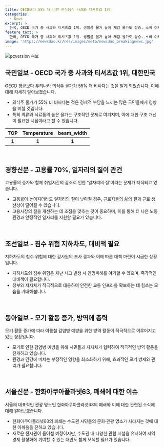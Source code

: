 ```yaml
---
title: OECD보다 55% 더 비싼 한식음식 사과와 티셔츠값 1위!
categories:
  - News
excerpt: >
  한국, OECD 국가 중 사과와 티셔츠값 1위. 생필품 물가 높아 체감 물가도 상승. 소비 여력 늘리려면 구조 개선 필요. 고용률 역대 최고, 그러나 일자리의 질 문제 지적. 지하차도 침수 위험 여전, 대비 필요. 서울시, 모기 활동 지수 최고 달성. 서울 강남구, 드론으로 모기 퇴치. 국내 최초 아쿠아리움 63씨월드 폐쇄 예정.
feature_text: >
  한국, OECD 국가 중 사과와 티셔츠값 1위. 생필품 물가 높아 체감 물가도 상승. 소비 여력 늘리려면 구조 개선 필요. 고용률 역대 최고, 그러나 일자리의 질 문제 지적. 지하차도 침수 위험 여전, 대비 필요. 서울시, 모기 활동 지수 최고 달성. 서울 강남구, 드론으로 모기 퇴치. 국내 최초 아쿠아리움 63씨월드 폐쇄 예정.
image: 'https://newsdao.kr/res/images/meta/newsdao_breakingnews.jpg'
---
```


<p><img src="https://newsdao.kr/res/images/meta/newsdao_breakingnews.jpg" alt="pcversion 속보" /></p>

<h2 data-ke-size="size26">국민일보 - OECD 국가 중 사과와 티셔츠값 1위, 대한민국</h2>

<p data-ke-size="size16">OECD 평균보다 우리나라 의식주 물가가 55% 더 비싸다는 것을 알게 되었습니다. 이에 대해 자세히 알아보겠습니다.</p>

<ul>
<li>의식주 물가가 55% 더 비싸다는 것은 경제적 부담을 느끼는 많은 국민들에게 영향을 미칠 것입니다.</li>
<li>특히 의류와 식료품의 높은 물가는 구조적인 문제로 여겨지며, 이에 대한 구조 개선이 필요한 시점이라고 할 수 있습니다.</li>
</ul>

<table>
<thead>
<tr>
<th style="text-align: center;">TOP</th>
<th style="text-align: center;">Temperature</th>
<th style="text-align: center;">beam_width</th>
</tr>
</thead>
<tbody>
<tr>
<td style="text-align: center; height: 17px;"><b>1</b></td>
<td style="text-align: center; height: 17px;"><b>1</b></td>
<td style="text-align: center; height: 17px;"><b>1</b></td>
</tr>
</tbody>
</table>

<p data-ke-size="size16">&nbsp;</p>

<h2 data-ke-size="size26">경향신문 - 고용률 70%, 일자리의 질이 관건</h2>

<p data-ke-size="size16">고용률의 증가와 함께 취업시간의 감소로 인한 '일자리의 질'이라는 문제가 지적되고 있습니다.</p>

<ul>
<li>고용률이 높아지더라도 일자리의 질이 낮아질 경우, 근로자들의 삶의 질과 근로 생산성이 떨어질 수 있습니다.</li>
<li>고용시장의 질을 개선하는 데 초점을 맞추는 것이 중요하며, 이를 통해 더 나은 노동 환경과 안정적인 일자리를 지원할 필요가 있습니다.</li>
</ul>

<p data-ke-size="size16">&nbsp;</p>

<h2 data-ke-size="size26">조선일보 - 침수 위험 지하차도, 대비책 필요</h2>

<p data-ke-size="size16">지하차도의 침수 위험에 대한 감사원의 조사 결과와 이에 따른 대책 마련이 시급한 상황입니다.</p>

<ul>
<li>지하차도의 침수 위험은 재난 사고 발생 시 인명피해를 야기할 수 있으며, 즉각적인 대비책이 필요합니다.</li>
<li>정부와 지자체가 적극적으로 대응하여 안전한 교통 인프라를 확보하는 데 힘쓰는 모습을 기대해봅니다.</li>
</ul>

<p data-ke-size="size16">&nbsp;</p>

<h2 data-ke-size="size26">동아일보 - 모기 활동 증가, 방역에 총력</h2>

<p data-ke-size="size16">모기 활동 증가에 따라 여름철 감염병 예방을 위한 방역 활동이 적극적으로 이루어지고 있는 상황입니다.</p>

<ul>
<li>모기로 인한 감염병 예방을 위해 시민들과 지자체가 협력하여 적극적인 방역 활동을 전개하고 있습니다.</li>
<li>환경과 건강에 미치는 부정적인 영향을 최소화하기 위해, 효과적인 모기 방제와 관리가 필요합니다.</li>
</ul>

<p data-ke-size="size16">&nbsp;</p>

<h2 data-ke-size="size26">서울신문 - 한화아쿠아플라넷63, 폐쇄에 대한 이슈</h2>

<p data-ke-size="size16">서울의 대표적인 관광 명소인 한화아쿠아플라넷63의 폐쇄와 이에 대한 관련된 소식에 대해 알아보겠습니다.</p>

<ul>
<li>한화아쿠아플라넷63의 폐쇄는 수도권 시민들의 문화·관광 명소가 사라지는 것에 대한 아쉬움을 전하고 있습니다.</li>
<li>새로운 전시관이 들어설 예정이지만, 수도권 내 다양한 관람 시설을 유지하여 지역 경제 활성화에 기여할 수 있는 대안도 함께 모색할 필요가 있습니다.</li>
</ul>

<p data-ke-size="size16">&nbsp;</p>

